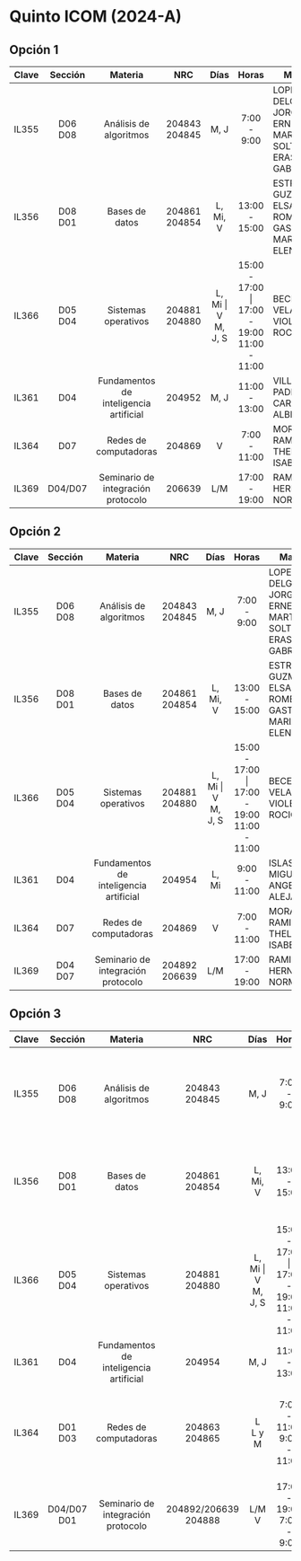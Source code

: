 # Quinto ICOM (2024-A)

## Opción 1

| Clave |  Sección   |                Materia                 |       NRC        |         Días          |                      Horas                      | Maestro                                                               |
| :---: | :--------: | :------------------------------------: | :--------------: | :-------------------: | :---------------------------------------------: | --------------------------------------------------------------------- |
| IL355 | D06<br>D08 |         Análisis de algoritmos         | 204843<br>204845 |         M, J          |                   7:00 - 9:00                   | LOPEZ ARCE DELGADO, JORGE ERNESTO<br>MARTINEZ SOLTERO, ERASMO GABRIEL |
| IL356 | D08<br>D01 |             Bases de datos             | 204861<br>204854 |       L, Mi, V        |                  13:00 - 15:00                  | ESTRADA GUZMAN, ELSA<br>ROMERO GASTELU, MARIA ELENA                   |
| IL366 | D05<br>D04 |          Sistemas operativos           | 204881<br>204880 | L, Mi \| V<br>M, J, S | 15:00 - 17:00 \| 17:00 - 19:00<br>11:00 - 11:00 | BECERRA VELAZQUEZ, VIOLETA DEL ROCIO                                  |
| IL361 |    D04     | Fundamentos de inteligencia artificial |      204952      |         M, J          |                  11:00 - 13:00                  | VILLASEÑOR PADILLA, CARLOS ALBERTO                                    |
| IL364 |    D07     |         Redes de computadoras          |      204869      |           V           |                  7:00 - 11:00                   | MORALES RAMIREZ, THELMA ISABEL                                        |
| IL369 |  D04/D07   |   Seminario de integración protocolo   |      206639      |          L/M          |                  17:00 - 19:00                  | RAMIREZ HERNANDEZ, NORMA                                              |

## Opción 2

| Clave |  Sección   |                Materia                 |       NRC        |         Días          |                      Horas                      | Maestro                                                               |
| :---: | :--------: | :------------------------------------: | :--------------: | :-------------------: | :---------------------------------------------: | --------------------------------------------------------------------- |
| IL355 | D06<br>D08 |         Análisis de algoritmos         | 204843<br>204845 |         M, J          |                   7:00 - 9:00                   | LOPEZ ARCE DELGADO, JORGE ERNESTO<br>MARTINEZ SOLTERO, ERASMO GABRIEL |
| IL356 | D08<br>D01 |             Bases de datos             | 204861<br>204854 |       L, Mi, V        |                  13:00 - 15:00                  | ESTRADA GUZMAN, ELSA<br>ROMERO GASTELU, MARIA ELENA                   |
| IL366 | D05<br>D04 |          Sistemas operativos           | 204881<br>204880 | L, Mi \| V<br>M, J, S | 15:00 - 17:00 \| 17:00 - 19:00<br>11:00 - 11:00 | BECERRA VELAZQUEZ, VIOLETA DEL ROCIO                                  |
| IL361 |    D04     | Fundamentos de inteligencia artificial |      204954      |         L, Mi         |                  9:00 - 11:00                   | ISLAS TOSKI, MIGUEL ANGEL ALEJANDRO                                   |
| IL364 |    D07     |         Redes de computadoras          |      204869      |           V           |                  7:00 - 11:00                   | MORALES RAMIREZ, THELMA ISABEL                                        |
| IL369 | D04<br>D07 |   Seminario de integración protocolo   | 204892<br>206639 |          L/M          |                  17:00 - 19:00                  | RAMIREZ HERNANDEZ, NORMA                                              |

## Opción 3

| Clave |    Sección     |                Materia                 |           NRC           |         Días          |                      Horas                      | Maestro                                                               |
| :---: | :------------: | :------------------------------------: | :---------------------: | :-------------------: | :---------------------------------------------: | --------------------------------------------------------------------- |
| IL355 |   D06<br>D08   |         Análisis de algoritmos         |    204843<br>204845     |         M, J          |                   7:00 - 9:00                   | LOPEZ ARCE DELGADO, JORGE ERNESTO<br>MARTINEZ SOLTERO, ERASMO GABRIEL |
| IL356 |   D08<br>D01   |             Bases de datos             |    204861<br>204854     |       L, Mi, V        |                  13:00 - 15:00                  | ESTRADA GUZMAN, ELSA<br>ROMERO GASTELU, MARIA ELENA                   |
| IL366 |   D05<br>D04   |          Sistemas operativos           |    204881<br>204880     | L, Mi \| V<br>M, J, S | 15:00 - 17:00 \| 17:00 - 19:00<br>11:00 - 11:00 | BECERRA VELAZQUEZ, VIOLETA DEL ROCIO                                  |
| IL361 |      D04       | Fundamentos de inteligencia artificial |         204954          |         M, J          |                  11:00 - 13:00                  | VILLASEÑOR PADILLA, CARLOS ALBERTO                                    |
| IL364 |   D01<br>D03   |         Redes de computadoras          |    204863<br>204865     |      L<br>L y M       |          7:00 - 11:00<br>9:00 - 11:00           | RIVERA AGUILAR, BEATRIZ ADRIANA<br>REYNOSO GOMEZ, BLANCA LORENA       |
| IL369 | D04/D07<br>D01 |   Seminario de integración protocolo   | 204892/206639<br>204888 |       L/M<br>V        |          17:00 - 19:00<br>7:00 - 9:00           | RAMIREZ HERNANDEZ, NORMA<br>ASCENCIO PIÑA, CESAR RODOLFO              |
